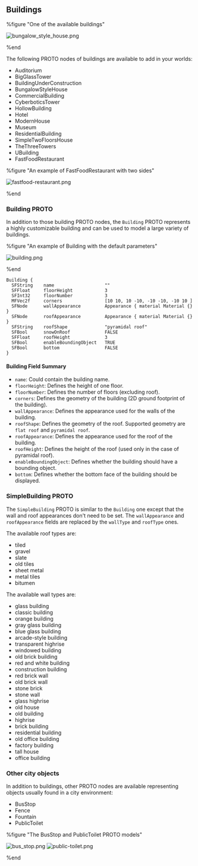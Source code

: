 ## Buildings

%figure "One of the available buildings"

![bungalow_style_house.png](images/bungalow_style_house.png)

%end

The following PROTO nodes of buildings are available to add in your worlds:

- Auditorium
- BigGlassTower
- BuildingUnderConstruction
- BungalowStyleHouse
- CommercialBuilding
- CyberboticsTower
- HollowBuilding
- Hotel
- ModernHouse
- Museum
- ResidentialBuilding
- SimpleTwoFloorsHouse
- TheThreeTowers
- UBuilding
- FastFoodRestaurant

%figure "An example of FastFoodRestaurant with two sides"

![fastfood-restaurant.png](images/fastfood-restaurant.png)

%end

### Building PROTO

In addition to those building PROTO nodes, the `Building` PROTO represents
a highly customizable building and can be used to model a large variety of
buildings.

%figure "An example of Building with the default parameters"

![building.png](images/building.png)

%end

```
Building {
  SFString    name                   ""
  SFFloat     floorHeight            3
  SFInt32     floorNumber            3
  MFVec2f     corners                [10 10, 10 -10, -10 -10, -10 10 ]
  SFNode      wallAppearance         Appearance { material Material {} }
  SFNode      roofAppearance         Appearance { material Material {} }
  SFString    roofShape              "pyramidal roof"
  SFBool      snowOnRoof             FALSE
  SFFloat     roofHeight             3
  SFBool      enableBoundingObject   TRUE
  SFBool      bottom                 FALSE
}
```

#### Building Field Summary

- `name`: Could contain the building name.
- `floorHeight`: Defines the height of one floor.
- `floorNumber`: Defines the number of floors (excluding roof).
- `corners`: Defines the geometry of the building (2D ground footprint of the
building).
- `wallAppearance`: Defines the appearance used for the walls of the building.
- `roofShape`: Defines the geometry of the roof. Supported geometry are `flat
roof` and `pyramidal roof`.
- `roofAppearance`: Defines the appearance used for the roof of the building.
- `roofHeight`: Defines the height of the roof (used only in the case of pyramidal
roof).
- `enableBoundingObject`: Defines whether the building should have a bounding object.
- `bottom`: Defines whether the bottom face of the building should be displayed.

### SimpleBuilding PROTO

The `SimpleBuilding` PROTO is similar to the `Building` one except that the wall and roof appearances don't need to be set.
The `wallAppearance` and `roofAppearance` fields are replaced by the `wallType` and `roofType` ones.

The available roof types are:
  - tiled
  - gravel
  - slate
  - old tiles
  - sheet metal
  - metal tiles
  - bitumen

The available wall types are:
  - glass building
  - classic building
  - orange building
  - gray glass building
  - blue glass building
  - arcade-style building
  - transparent highrise
  - windowed building
  - old brick building
  - red and white building
  - construction building
  - red brick wall
  - old brick wall
  - stone brick
  - stone wall
  - glass highrise
  - old house
  - old building
  - highrise
  - brick building
  - residential building
  - old office building
  - factory building
  - tall house
  - office building

### Other city objects

In addition to buildings, other PROTO nodes are available representing objects
usually found in a city environment:

- BusStop
- Fence
- Fountain
- PublicToilet

%figure "The BusStop and PublicToilet PROTO models"

![bus_stop.png](images/bus_stop.png)
![public-toilet.png](images/public-toilet.png)

%end

